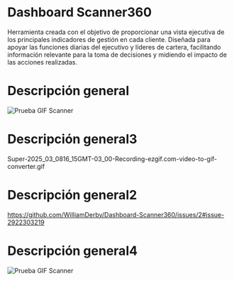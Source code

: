 # Dashboard Scanner360
Herramienta creada con el objetivo de proporcionar una vista ejecutiva de los principales indicadores de gestión en cada cliente. Diseñada para apoyar las funciones diarias del ejecutivo y líderes de cartera, facilitando información relevante para la toma de decisiones y midiendo el impacto de las acciones realizadas.

# Descripción general
![Prueba GIF Scanner](Super-2025_03_0816_15GMT-03_00-Recording-ezgif.com-video-to-gif-converter.gif)

# Descripción general3
Super-2025_03_0816_15GMT-03_00-Recording-ezgif.com-video-to-gif-converter.gif

# Descripción general2
https://github.com/WilliamDerby/Dashboard-Scanner360/issues/2#issue-2922303219

# Descripción general4
![Prueba GIF Scanner](https://github.com/WilliamDerby/Dashboard-Scanner360/issues/2#issue-2922303219)
